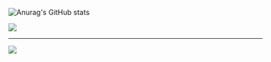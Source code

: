 ![Anurag's GitHub stats](https://github-readme-stats.vercel.app/api?username=nadakhader04&show_icons=true)

<img src="https://leetcard.jacoblin.cool/khaderNada?theme=unicorn&font=source_code_pro"/>
<hr/>

<img src="https://github-readme-stats.vercel.app/api/top-langs/?username=nadakhader02&theme=midnight-purple&hide_progress=true"/>
